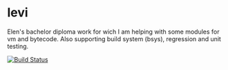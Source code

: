 # levi
Elen's bachelor diploma work for wich I am helping with some modules for vm and bytecode.
Also supporting build system (bsys), regression and unit testing.

[![Build Status](https://travis-ci.org/levibyte/diploma.svg?branch=master)](https://travis-ci.org/levibyte/diploma)


